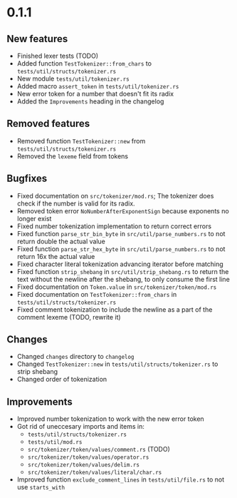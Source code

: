 # 0.1.1

## New features

- Finished lexer tests (TODO)
- Added function `TestTokenizer::from_chars` to `tests/util/structs/tokenizer.rs`
- New module `tests/util/tokenizer.rs`
- Added macro `assert_token` in `tests/util/tokenizer.rs`
- New error token for a number that doesn't fit its radix
- Added the `Improvements` heading in the changelog

## Removed features

- Removed function `TestTokenizer::new` from `tests/util/structs/tokenizer.rs`
- Removed the `lexeme` field from tokens

## Bugfixes

- Fixed documentation on `src/tokenizer/mod.rs`; The tokenizer does check if the number is valid for its radix.
- Removed token error `NoNumberAfterExponentSign` because exponents no longer exist
- Fixed number tokenization implementation to return correct errors
- Fixed function `parse_str_bin_byte` in `src/util/parse_numbers.rs` to not return double the actual value
- Fixed function `parse_str_hex_byte` in `src/util/parse_numbers.rs` to not return 16x the actual value
- Fixed character literal tokenization advancing iterator before matching
- Fixed function `strip_shebang` in `src/util/strip_shebang.rs` to return the text without the newline after the shebang, to only consume the first line
- Fixed documentation on `Token.value` in `src/tokenizer/token/mod.rs`
- Fixed documentation on `TestTokenizer::from_chars` in `tests/util/structs/tokenizer.rs`
- Fixed comment tokenization to include the newline as a part of the comment lexeme (TODO, rewrite it)

## Changes

- Changed `changes` directory to `changelog`
- Changed `TestTokenizer::new` in `tests/util/structs/tokenizer.rs` to strip shebang
- Changed order of tokenization

## Improvements
- Improved number tokenization to work with the new error token
- Got rid of uneccesary imports and items in:
    - `tests/util/structs/tokenizer.rs`
    - `tests/util/mod.rs`
    - `src/tokenizer/token/values/comment.rs` (TODO)
    - `src/tokenizer/token/values/operator.rs`
    - `src/tokenizer/token/values/delim.rs`
    - `src/tokenizer/token/values/literal/char.rs`
- Improved function `exclude_comment_lines` in `tests/util/file.rs` to not use `starts_with`